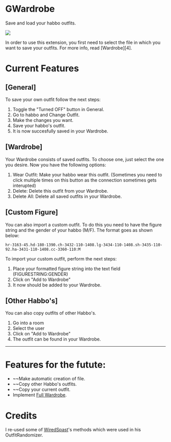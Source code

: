 # GWardrobe
 Save and load your habbo outfits.
 
 ![](https://user-images.githubusercontent.com/88944709/134421457-74acc03c-c32e-461d-ac07-8c8133e4dbae.png)



In order to use this extension, you first need to select the file in which you want to save your outfits. For more info, read [Wardrobe][4]. 
# Current Features
## [General]

To save your own outfit follow the next steps:
 1. Toggle the "Turned OFF" button in General.
 2. Go to habbo and Change Outfit.
 3. Make the changes you want.
 4. Save your habbo's outfit.
 5. It is now succesfully saved in your Wardrobe.


## [Wardrobe]

Your Wardrobe consists of saved outfits. To choose one, just select the one you desire. Now you have the following options:
 1. Wear Outfit: Make your habbo wear this outfit. (Sometimes you need to click multiple times on this button as the connection sometimes gets interupted)
 2. Delete: Delete this outfit from your Wardrobe.
 3. Delete All: Delete all saved outfits in your Wardrobe.

## [Custom Figure]

You can also import a custom outfit. To do this you need to have the figure string and the gender of your habbo (M/F). The format goes as shown below:
```
hr-3163-45.hd-180-1390.ch-3432-110-1408.lg-3434-110-1408.sh-3435-110-92.ha-3431-110-1408.cc-3360-110:M
```
To import your custom outfit, perform the next steps:
 1. Place your formatted figure string into the text field (FIGURESTRING:GENDER)
 2. Click on "Add to Wardrobe"
 3. It now should be added to your Wardrobe.

## [Other Habbo's]

 You can also copy outfits of other Habbo's.
 1. Go into a room
 2. Select the user
 3. Click on "Add to Wardrobe"
 4. The outfit can be found in your Wardrobe.

-------------------------------------------------------------------------------------
# Features for the futute:
 - ~~Make automatic creation of file.
 - ~~Copy other Habbo's outfits.
 - ~~Copy your current outfit.
 - Implement [Full Wardrobe](https://github.com/WiredSpast/FullWardrobe).

# Credits

I re-used some of [WiredSpast](https://github.com/WiredSpast)'s methods which were used in his OutfitRandomizer. 
